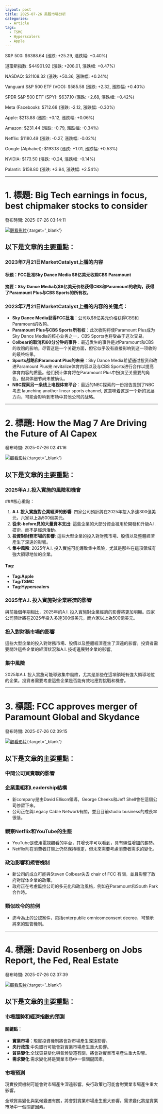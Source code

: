 ```yaml
---
layout: post
title: 2025-07-26 美股市場分析
categories:
  - Article
tags:
  - TSMC
  - Hyperscalers
  - Apple
---
```



S&P 500: $6388.64 (漲跌: +25.29, 漲跌幅: +0.40%)


道瓊斯指數: $44901.92 (漲跌: +208.01, 漲跌幅: +0.47%)


NASDAQ: $21108.32 (漲跌: +50.36, 漲跌幅: +0.24%)


Vanguard S&P 500 ETF (VOO): $585.58 (漲跌: +2.32, 漲跌幅: +0.40%)


SPDR S&P 500 ETF (SPY): $637.10 (漲跌: +2.68, 漲跌幅: +0.42%)


Meta (Facebook): $712.68 (漲跌: -2.12, 漲跌幅: -0.30%)


Apple: $213.88 (漲跌: +0.12, 漲跌幅: +0.06%)


Amazon: $231.44 (漲跌: -0.79, 漲跌幅: -0.34%)


Netflix: $1180.49 (漲跌: -0.27, 漲跌幅: -0.02%)


Google (Alphabet): $193.18 (漲跌: +1.01, 漲跌幅: +0.53%)


NVIDIA: $173.50 (漲跌: -0.24, 漲跌幅: -0.14%)


Palantir: $158.80 (漲跌: +3.94, 漲跌幅: +2.54%)



---
# 1. 標題: Big Tech earnings in focus, best chipmaker stocks to consider
發布時間: 2025-07-26 03:14:11

 [![觀看影片](https://i.ytimg.com/vi/it4rhAbe7iE/sddefault.jpg)](https://www.youtube.com/watch?v=it4rhAbe7iE){:target='_blank'}

## 以下是文章的主要重點：

### 2023年7月21日MarketCatalyst上播的内容
#### 标题：FCC批准Sky Dance Media $8亿美元收购CBS Paramount
#### 摘要：Sky Dance Media以$8亿美元价格获得CBS和Paramount的收购，获得了Paramount Plus与CBS Sports的所有权。

### 2023年7月21日MarketCatalyst上播的内容的关键点：

*   **Sky Dance Media获得FCC批准**：公司以$8亿美元价格获得CBS和Paramount的收购。
*   **Paramount Plus与CBS Sports所有权**：此次收购将使Paramount Plus成为Sky Dance Media的核心业务之一，CBS Sports也将受益于这次交易。
*   **Colbear的取消和60分分钟的事件**：最近发生的事件是对Paramount和CBS的收购的影响。尽管这是一个关键方面，但它似乎没有直接影响到这一项收购的最终结果。
*   **Sports战略和Paramount Plus的未来**：Sky Dance Media希望通过投资和改进Paramount Plus来 revitalize体育内容以及与CBS Sports进行合作以提高体育内容的质量。他们预计体育将在Paramount Plus中扮演至关重要的角色，但具体细节尚未被确认。
*   **NBC探索另一条线上电视体育平台**：最近的NBC探索的一份报告提到了NBC考虑 launching another linear sports channel, 这意味着这是一个新的发展方向，可能会影响到市场中其他公司的战略。

---
# 2. 標題: How the Mag 7 Are Driving the Future of AI Capex
發布時間: 2025-07-26 02:41:16

 [![觀看影片](https://i.ytimg.com/vi/P78PTn6plok/sddefault.jpg)](https://www.youtube.com/watch?v=P78PTn6plok){:target='_blank'}

## 以下是文章的主要重點：

### 2025年A.I.投入實施的風險和機會

###核心重點：
1. **A.I. 投入實施對企業經濟的影響**: 四家公司預計將在2025年投入多達300億美元，六家以上為500億美元。
2. **從未-before見的大量資本支出**: 這些企業的大部分資金被用於開發和升級A.I.技術，而不是經濟活動。
3. **投資對財務市場的影響**: 這些大型企業的投入對財務市場、股價以及整體經濟產生了深遠的影響。
4. **集中風險**: 2025年A.I. 投入實施可能導致集中風險，尤其是那些在這項領域有強大領導地位的企業。

#### Tag:
- **Tag:Apple**
- **Tag:TSMC**
- **Tag:Hyperscalers**

### 2025年A.I. 投入實施對企業經濟的影響

與前幾個年期相比，2025年的A.I. 投入實施對企業經濟的影響將更加明顯。四家公司預計將在2025年投入多達300億美元，而六家以上為500億美元。

### 投入對財務市場的影響

這些大型企業的投入對財務市場、股價以及整體經濟產生了深遠的影響。投資者需要關注這些企業的經濟狀況和A.I. 技術進展對企業的影響。

### 集中風險

2025年A.I. 投入實施可能導致集中風險，尤其是那些在這項領域有強大領導地位的企業。投資者需要考慮這些企業是否能有效地應對挑戰和機會。

---
# 3. 標題: FCC approves merger of Paramount Global and Skydance
發布時間: 2025-07-26 02:39:15

 [![觀看影片](https://i.ytimg.com/vi/xN1O1NSkt3E/sddefault.jpg)](https://www.youtube.com/watch?v=xN1O1NSkt3E){:target='_blank'}

## 以下是文章的主要重點：

### 中間公司買賣戰的影響

### 企業重組和Leadership結構

*   新company是由David Ellison領導，George Cheeks和Jeff Shell會在這個公司停留下來。
*   公司正在與Legacy Cable Network有關，並且目前studio business的成長率很低。

### 觀察Netflix和YouTube的生態

*   YouTube是使用電視觀看的平台，其增长率可以看到，具有線性增加的趨勢。
*   Netflix則在消費者訂閱上仍然保持穩定，但未來需要考慮消費者需求的變化。

### 政治影響和規管機制

*   新公司的成立可能與Steven Colbear失去 chair of FCC 有關，並且影響了政府對媒体企業的政策。
*   政府正在考慮監控公司的多元化和政治風格，例如在Paramount和South Park合作時。

### 類似政令的前例

*   迄今為止的公認案件，包括enterpublic omnicomconsent decree，可預示將來的監管機制。

---
# 4. 標題: David Rosenberg on Jobs Report, the Fed, Real Estate
發布時間: 2025-07-26 02:37:39

 [![觀看影片](https://i.ytimg.com/vi/z9_vZF5mkrU/sddefault.jpg)](https://www.youtube.com/watch?v=z9_vZF5mkrU){:target='_blank'}

## 以下是文章的主要重點：

### 市場趨勢和經濟指數的預測
#### 關鍵點：

*   **實業市場**：現實投資機制將會對市場產生深遠影響。
*   **央行政策**:中央銀行可能會對實業市場產生重大影響。
*   **貿易變化**:全球貿易變化與氣候變遷有關，將會對實業市場產生重大影響。
*   **需求變化**:需求變化將是實業市场中一個關鍵因素。

### 市場預測

現實投資機制可能會對市場產生深遠影響。央行政策也可能會對實業市場產生重大影響。

全球貿易變化與氣候變遷有關，將會對實業市場產生重大影響。需求變化將是實業市场中一個關鍵因素。


